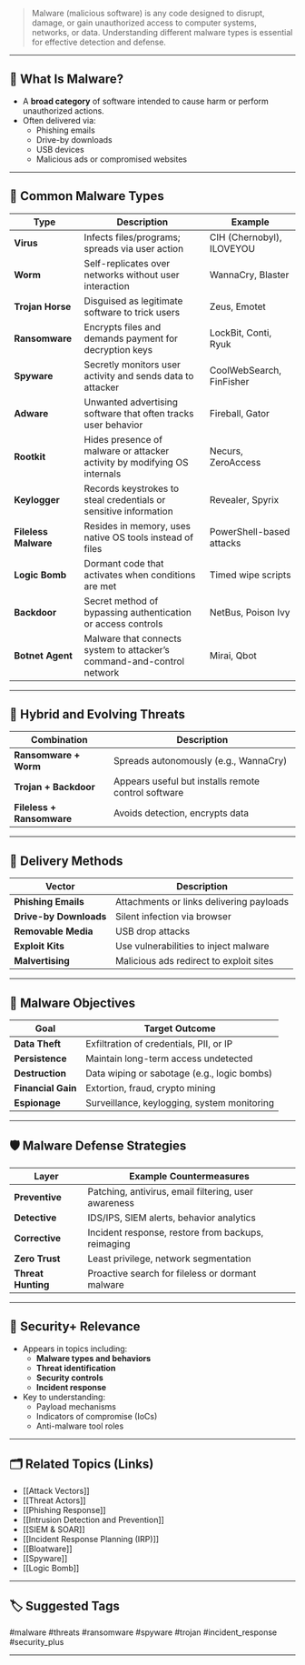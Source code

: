 > Malware (malicious software) is any code designed to disrupt, damage, or gain unauthorized access to computer systems, networks, or data. Understanding different malware types is essential for effective detection and defense.

---

## 📌 What Is Malware?

- A **broad category** of software intended to cause harm or perform unauthorized actions.
- Often delivered via:
  - Phishing emails
  - Drive-by downloads
  - USB devices
  - Malicious ads or compromised websites

---

## 🧠 Common Malware Types

| Type             | Description                                                             | Example                    |
|------------------|-------------------------------------------------------------------------|----------------------------|
| **Virus**         | Infects files/programs; spreads via user action                         | CIH (Chernobyl), ILOVEYOU  |
| **Worm**          | Self-replicates over networks without user interaction                  | WannaCry, Blaster          |
| **Trojan Horse**  | Disguised as legitimate software to trick users                         | Zeus, Emotet               |
| **Ransomware**    | Encrypts files and demands payment for decryption keys                  | LockBit, Conti, Ryuk       |
| **Spyware**       | Secretly monitors user activity and sends data to attacker              | CoolWebSearch, FinFisher   |
| **Adware**        | Unwanted advertising software that often tracks user behavior           | Fireball, Gator            |
| **Rootkit**       | Hides presence of malware or attacker activity by modifying OS internals| Necurs, ZeroAccess         |
| **Keylogger**     | Records keystrokes to steal credentials or sensitive information        | Revealer, Spyrix           |
| **Fileless Malware** | Resides in memory, uses native OS tools instead of files             | PowerShell-based attacks   |
| **Logic Bomb**    | Dormant code that activates when conditions are met                     | Timed wipe scripts         |
| **Backdoor**      | Secret method of bypassing authentication or access controls            | NetBus, Poison Ivy         |
| **Botnet Agent**  | Malware that connects system to attacker’s command-and-control network  | Mirai, Qbot                |

---

## 🔄 Hybrid and Evolving Threats

| Combination           | Description                                         |
|------------------------|-----------------------------------------------------|
| **Ransomware + Worm**  | Spreads autonomously (e.g., WannaCry)               |
| **Trojan + Backdoor**  | Appears useful but installs remote control software |
| **Fileless + Ransomware** | Avoids detection, encrypts data                 |

---

## 🚨 Delivery Methods

| Vector             | Description                            |
|--------------------|----------------------------------------|
| **Phishing Emails**| Attachments or links delivering payloads|
| **Drive-by Downloads** | Silent infection via browser      |
| **Removable Media**| USB drop attacks                       |
| **Exploit Kits**    | Use vulnerabilities to inject malware  |
| **Malvertising**    | Malicious ads redirect to exploit sites|

---

## 🔐 Malware Objectives

| Goal                 | Target Outcome                                       |
|----------------------|------------------------------------------------------|
| **Data Theft**        | Exfiltration of credentials, PII, or IP             |
| **Persistence**       | Maintain long-term access undetected                |
| **Destruction**       | Data wiping or sabotage (e.g., logic bombs)         |
| **Financial Gain**    | Extortion, fraud, crypto mining                     |
| **Espionage**         | Surveillance, keylogging, system monitoring         |

---

## 🛡 Malware Defense Strategies

| Layer               | Example Countermeasures                                |
|---------------------|---------------------------------------------------------|
| **Preventive**       | Patching, antivirus, email filtering, user awareness   |
| **Detective**        | IDS/IPS, SIEM alerts, behavior analytics               |
| **Corrective**       | Incident response, restore from backups, reimaging     |
| **Zero Trust**       | Least privilege, network segmentation                  |
| **Threat Hunting**   | Proactive search for fileless or dormant malware       |

---

## 🧠 Security+ Relevance

- Appears in topics including:
  - **Malware types and behaviors**
  - **Threat identification**
  - **Security controls**
  - **Incident response**
- Key to understanding:
  - Payload mechanisms
  - Indicators of compromise (IoCs)
  - Anti-malware tool roles

---

## 🗂 Related Topics (Links)

- [[Attack Vectors]]
- [[Threat Actors]]
- [[Phishing Response]]
- [[Intrusion Detection and Prevention]]
- [[SIEM & SOAR]]
- [[Incident Response Planning (IRP)]]
- [[Bloatware]]
- [[Spyware]]
- [[Logic Bomb]]

---

## 🏷 Suggested Tags

#malware #threats #ransomware #spyware #trojan #incident_response #security_plus

---
